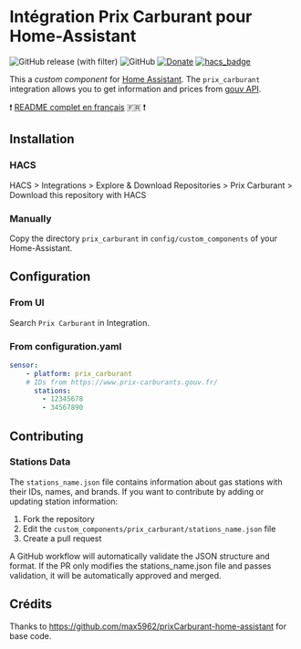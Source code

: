 # Intégration Prix Carburant pour Home-Assistant

![GitHub release (with filter)](https://img.shields.io/github/v/release/aohzan/hass-prixcarburant) ![GitHub](https://img.shields.io/github/license/aohzan/hass-prixcarburant) [![Donate](https://img.shields.io/badge/$-support-ff69b4.svg?style=flat)](https://github.com/sponsors/Aohzan) [![hacs_badge](https://img.shields.io/badge/HACS-Default-41BDF5.svg)](https://github.com/hacs/integration)

This a _custom component_ for [Home Assistant](https://www.home-assistant.io/).
The `prix_carburant` integration allows you to get information and prices from [gouv API](https://data.economie.gouv.fr/explore/dataset/prix-des-carburants-en-france-flux-instantane-v2/table/).

:exclamation: [README complet en français](README.fr.md) :fr: :exclamation:

## Installation

### HACS

HACS > Integrations > Explore & Download Repositories > Prix Carburant > Download this repository with HACS

### Manually

Copy the directory `prix_carburant` in `config/custom_components` of your Home-Assistant.

## Configuration

### From UI

Search `Prix Carburant` in Integration.

### From configuration.yaml

```yaml
sensor:
    - platform: prix_carburant
    # IDs from https://www.prix-carburants.gouv.fr/
      stations:
        - 12345678
        - 34567890
```

## Contributing

### Stations Data

The `stations_name.json` file contains information about gas stations with their IDs, names, and brands. If you want to contribute by adding or updating station information:

1. Fork the repository
2. Edit the `custom_components/prix_carburant/stations_name.json` file
3. Create a pull request

A GitHub workflow will automatically validate the JSON structure and format. If the PR only modifies the stations_name.json file and passes validation, it will be automatically approved and merged.

## Crédits

Thanks to https://github.com/max5962/prixCarburant-home-assistant for base code.
